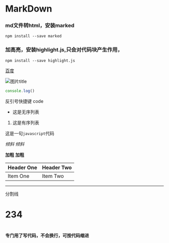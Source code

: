 # MarkDown

### md文件转html，安装marked
 ```
 npm install --save marked
 ```

### 加高亮，安装highlight.js,只会对代码块产生作用，
```
npm install --save highlight.js
```


 [百度](http://www.baidu.com)

![图片title](https://avatars.githubusercontent.com/u/20250702?v=3)

```js
console.log()
```

反引号快捷键 code


- 这是无序列表


1. 这是有序列表

这是一句`javascript`代码

_倾斜_ *倾斜*

**加粗** __加粗__

| Header One     | Header Two     |
| :------------- | :------------- |
| Item One       | Item Two       |

---
分割线

<h1>234<h1>

#### 专门用了写代码，不会换行，可按代码缩进

<pre></pre>
